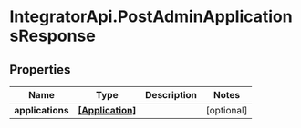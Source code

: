 # IntegratorApi.PostAdminApplicationsResponse

## Properties

Name | Type | Description | Notes
------------ | ------------- | ------------- | -------------
**applications** | [**[Application]**](Application.md) |  | [optional] 



